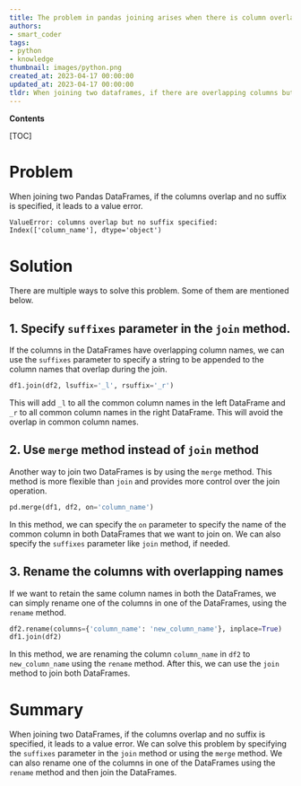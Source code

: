 ```yaml
---
title: The problem in pandas joining arises when there is column overlap but no suffix is specified
authors:
- smart_coder
tags:
- python
- knowledge
thumbnail: images/python.png
created_at: 2023-04-17 00:00:00
updated_at: 2023-04-17 00:00:00
tldr: When joining two dataframes, if there are overlapping columns but no suffix is specified, a `ValueError columns overlap but no suffix specified` error is raised.
---
```


**Contents**

[TOC]

# Problem 

When joining two Pandas DataFrames, if the columns overlap and no suffix is specified, it leads to a value error.

```
ValueError: columns overlap but no suffix specified: Index(['column_name'], dtype='object')
```

# Solution 

There are multiple ways to solve this problem. Some of them are mentioned below.

## 1. Specify `suffixes` parameter in the `join` method.

If the columns in the DataFrames have overlapping column names, we can use the `suffixes` parameter to specify a string to be appended to the column names that overlap during the join.

``` python
df1.join(df2, lsuffix='_l', rsuffix='_r')
```
This will add `_l` to all the common column names in the left DataFrame and `_r` to all common column names in the right DataFrame. This will avoid the overlap in common column names.

## 2. Use `merge` method instead of `join` method

Another way to join two DataFrames is by using the `merge` method. This method is more flexible than `join` and provides more control over the join operation.

``` python
pd.merge(df1, df2, on='column_name')
```

In this method, we can specify the `on` parameter to specify the name of the common column in both DataFrames that we want to join on. We can also specify the `suffixes` parameter like `join` method, if needed. 

## 3. Rename the columns with overlapping names

If we want to retain the same column names in both the DataFrames, we can simply rename one of the columns in one of the DataFrames, using the `rename` method.

``` python
df2.rename(columns={'column_name': 'new_column_name'}, inplace=True)
df1.join(df2)
```

In this method, we are renaming the column `column_name` in `df2` to `new_column_name` using the `rename` method. After this, we can use the `join` method to join both DataFrames.


# Summary

When joining two DataFrames, if the columns overlap and no suffix is specified, it leads to a value error. We can solve this problem by specifying the `suffixes` parameter in the `join` method or using the `merge` method. We can also rename one of the columns in one of the DataFrames using the `rename` method and then join the DataFrames.
